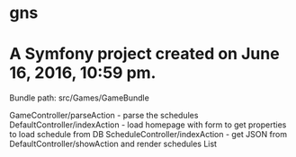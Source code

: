 gns
===

A Symfony project created on June 16, 2016, 10:59 pm.
===
Bundle path:
src/Games/GameBundle

GameController/parseAction - parse the schedules
DefaultController/indexAction - load homepage with form to get properties to load schedule from DB
ScheduleController/indexAction - get JSON from DefaultController/showAction and render schedules List

